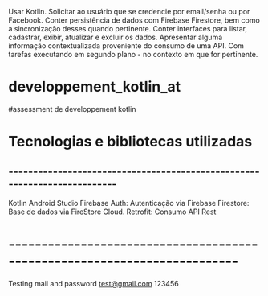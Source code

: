 Usar Kotlin.
Solicitar ao usuário que se credencie por email/senha ou por Facebook.
Conter persistência de dados com Firebase Firestore, bem como a sincronização desses quando pertinente.
Conter interfaces para listar, cadastrar, exibir, atualizar e excluir os dados.
Apresentar alguma informação contextualizada proveniente do consumo de uma API.
Com tarefas executando em segundo plano - no contexto em que for pertinente.

# developpement_kotlin_at
#assessment de developpement kotlin

# Tecnologias e bibliotecas utilizadas
## -------------------------------------------------------------------------

 Kotlin
 Android Studio
 Firebase Auth: Autenticação via Firebase
 Firestore: Base de dados via FireStore Cloud.
 Retrofit: Consumo API Rest
# -------------------------------------------------------------------------
Testing mail and password
test@gmail.com
123456
